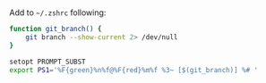 # 
Add to `~/.zshrc` following:
```bash
function git_branch() {
    git branch --show-current 2> /dev/null
}

setopt PROMPT_SUBST
export PS1='%F{green}%n%f@%F{red}%m%f %3~ [$(git_branch)] %# '
```